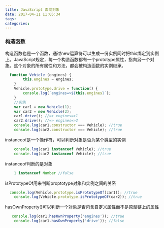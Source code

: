 ```yaml
---
title: JavaScript 面向对象
date: 2017-04-11 11:05:34
tags:
categories:
---
```

### 构造函数
构造函数也是一个函数，通过new运算符可以生成一份实例同时把this绑定到实例上。JavaScript规定，每一个构造函数都有一个prototype属性，指向另一个对象。这个对象的所有属性和方法，都会被构造函数的实例继承。
```javascript
  function Vehicle (engines) {
        this.engines = engines;
    }
    Vehicle.prototype.drive = function() {
        console.log(`engines=>${this.engines}`);    
    }
    //实例
    var car1 = new Vehicle(1);
    var car2 = new Vehicle(2);
    car1.drive(); //=> engines=>1
    car2.drive(); //=> engines=>2
    console.log(car1.constructor === Vehicle); //true
    console.log(car2.constructor === Vehicle); //true
```
<!-- more -->
instanceof是一个操作符，可以判断对象是否为某个类型的实例
```javascript
    console.log(car1 instanceof Vehicle); //true
    console.log(car2 instanceof Vehicle); //true
```
instanceof判断的是对象
```javascript
    1 instanceof Number //false
```

isPrototypeOf用来判断proptotype对象和实例之间的关系
```javascript
  console.log(Vehicle.prototype.isPrototypeOf(car1)); //true
    console.log(Vehicle.prototype.isPrototypeOf(car2)); //true
```

hasOwnProperty()可以判断一个对象是否包含自定义属性而不是原型链上的属性
```javascript
   console.log(car1.hasOwnProperty('engines')); //true
    console.log(car1.hasOwnProperty('drive')); //false

```

